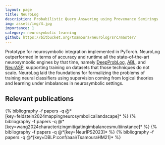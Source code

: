 ```yaml
---
layout: page
title: NeuroLog
description: Probabilistic Query Answering using Provenance Semirings
img: assets/img/4.jpg
importance: 1
category: neurosymbolic learning
github: https://bitbucket.org/tsamoura/neurolog/src/master/
---
```


Prototype for neurosymbolic integration implemented in PyTorch. 
NeuroLog outperformed in terms of accuracy and runtime all the state-of-the-art neurosymbolic engines by that time, namely 
<a href="https://papers.nips.cc/paper_files/paper/2018/file/dc5d637ed5e62c36ecb73b654b05ba2a-Paper.pdf">DeepProbLog</a>, 
<a href="https://proceedings.neurips.cc/paper_files/paper/2019/file/9c19a2aa1d84e04b0bd4bc888792bd1e-Paper.pdf">ABL</a>, and
<a href="https://www.ijcai.org/proceedings/2020/0243.pdf">NeurASP</a>, supporting training on datasets that those techniques do not scale. NeuroLog laid the foundations for formalizing the problems of 
training neural classifiers using supervision coming from logical theories and learning under imbalances in 
neurosymbolic settings. 

## Relevant publications
<div class="publications">
  {% bibliography -f papers -q @*[key=feldstein2024mappingneurosymbolicailandscape]* %}
  {% bibliography -f papers -q @*[key=wang2024characterizingmitigatingimbalancesmultiinstance]* %}
  {% bibliography -f papers -q @*[key=NeurIPS2023]* %}
  {% bibliography -f papers -q @*[key=DBLP:conf/aaai/TsamouraHM21]* %}
</div>
